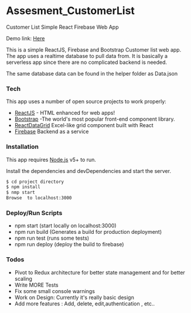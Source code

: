 # Assesment_CustomerList

Customer List Simple React Firebase Web App

Demo link: [Here](https://propellerhead-99701.firebaseapp.com)

This is a simple ReactJS, Firebase and Bootstrap Customer list web app.
The app uses a realtime database to pull data from.
It is basically a serverless app since there are no complicated backend is needed.

The same database data can be found in the helper folder as Data.json

### Tech

This app uses a number of open source projects to work properly:

* [ReactJS](https://reactjs.org) - HTML enhanced for web apps!
* [Bootstrap](https://getbootstrap.com) -The world's most popular front-end component library.
* [ReactDataGrid](http://adazzle.github.io/react-data-grid/) Excel-like grid component built with React
* [Firebase](firebase.google.com) Backend as a service

### Installation

This app requires [Node.js](https://nodejs.org/) v5+ to run.

Install the dependencies and devDependencies and start the server.

```sh
$ cd project directory
$ npm install
$ nmp start
Browse  to localhost:3000
```

### Deploy/Run Scripts

* npm start (start locally on localhost:3000)
* npm run build (Generates a build for production deployment)
* npm run test (runs some tests)
* npm run deploy (deploy the build to firebase)

### Todos

* Pivot to Redux architecture for better state management and for better scaling
* Write MORE Tests
* Fix some small console warnings
* Work on Design: Currently it's really basic design
* Add more features : Add, delete, edit,authentication , etc..
